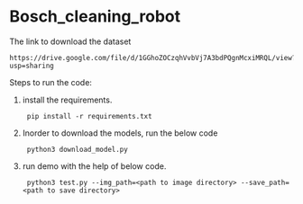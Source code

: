 # Bosch_cleaning_robot


The link to download the dataset 

    https://drive.google.com/file/d/1GGhoZOCzqhVvbVj7A3bdPQgnMcxiMRQL/view?usp=sharing


Steps to run the code:

1. install the requirements. 

        pip install -r requirements.txt

2. Inorder to download the models, run the below code

        python3 download_model.py

3. run demo with the help of below code. 

        python3 test.py --img_path=<path to image directory> --save_path=<path to save directory>

